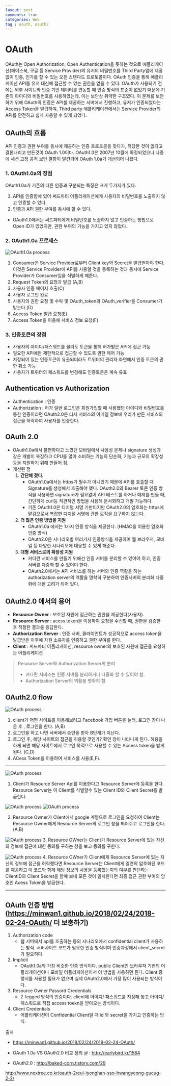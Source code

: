 ```yaml
---
layout: post
comments: true
categories: Web
tag : oauth, oauth2
---
```


# OAuth

OAuth는 Open Authorization, Open Authentication을 뜻하는 것으로 애플리케이션(페이스북, 구글 등 Service Provider)의 유저의 비밀번호를 Third Party앱에 제공없이 인증, 인가를 할 수 있는 오픈 스탠다드 프로토콜이다.  OAuth 인증을 통해 애플리케이션 API를 유저 대신에 접근할 수 있는 권한을 얻을 수 있다. OAuth가 사용되기 전에는 외부 사이트와 인증 기반 데이터를 연동할 때 인증 방식의 표준이 없었기 때문에 기존의 아이디와 비밀번호를 사용하였는데, 이는 보안상 취약한 구조였다.  이 문제를 보안하기 위해 OAuth의 인증은 API를 제공하는 서버에서 진행하고, 유저가 인증되었다는 Access Token을 발급하여, Third party 애플리케이션에서는 Service Provider의 API를 안전하고 쉽게 사용할 수 있게 되었다.



## OAuth의 흐름

API 인증과 권한 부여를 동시에 제공하는 인증 프로토콜을 찾다가, 적당한 것이 없다고 결론내리고 만든것이 OAuth 1.0이다. OAuth1.0은 2007년 10월에 확정되었으나 나중에 세션 고정 공격 보안 결함이 발견되어 OAuth 1.0a가 개선되어 나왔다.

### 1. OAuth1.0a의 장점
OAuth1.0a가 기존의 다른 인증과 구분되는 특징은 크게 두가지가 있다.
1. API를 인증함에 있어 써드파티 어플리케이션에게 사용자의 비밀번호를 노출하지 않고 인증할 수 있다.
2. 인증과 API 권한 부여를 동시에 할 수 있다.
- OAuth1.0에서는 써드파티에게 비밀번호를 노출하지 않고 인증하는 방법으로 Open ID가 있었지만, 권한 부여의 기능을 가지고 있지 않았다.


### 2. OAuth1.0a 프로세스
![OAuth1.0a process](./../../assets/oauth1.0a_process.PNG)
1. Consumer은 Service Provider로부터 Client key와 Secret을 발급받아야 한다. 이것은 Service Provider에 API를 사용할 것을 등록하는 것과 동시에 Service Provider가 Consumer임을 식별하게 해준다.
2. Request Token의 요청과 발급 (A,B)
3. 사용자 인증 페이지 호출(C)
4. 사용자 로그인 완료
5. 사용자의 권한 요청 및 수락 및 OAuth_token과 OAuth_verifier을 Consumer가 받는다.(D)
6. Access Token 발급 요청(E)
7. Access Token을 이용해 서비스 정보 요청(F)

### 3. 인증토큰의 장점
- 사용자의 아이디/패스워드를 몰라도 토큰을 통해 허가받은 API에 접근 가능
- 필요한 API에만 제한적으로 접근할 수 있도록 권한 제어 가능
- 저장되어 있는 인증토큰이 유출되더라도 트위터의 관리자 화면에서 인증 토큰의 권한 취소 가능
- 사용자가 트위터의 패스워드를 변경해도 인증토큰은 계속 유효

## Authentication vs Authorization
- Authentication : 인증
- Authorization : 허가
일반 로그인은 회원가입할 때 사용했던 아이디와 비밀번호를 통한 인증이라면 OAuth2.0은 타사 서비스의 이메일 정보에 우리가 만든 서비스의 접근을 허락하여 사용자를 인증한다.

## OAuth 2.0
- OAuth1.0a에서 불편하다고 느꼈던 모바일에서 사용성 문제나 signature 생성과 같은 개발이 복잡하고 CPU를 많이 소비하는 기능의 단순화, 기능과 규모의 확장성 등을 지원하기 위해 만들어 짐.
- 개선된 점
    1. **간단해 졌다.**
        - OAuth1.0a에서는 https가 필수가 아니었기 때문에 API를 호출할 때 Signature를 생성해서 호출해야 했다. OAuth2.0의 Bearer 토큰 인증 방식을 사용하면 signature가 필요없어 API 테스트를 하거나 예제를 만들 때, 간단하게 curl등 직관적인 방법을 사용해 문서화하고 개발 가능하다.
        - 기존 OAuth1.0은 디지털 서명 기반이지만 OAuth2.0의 암호화는 https에 맡김으로서 복잡한 디지털 서명에 관한 로직을 요구하지 않는다.
    2. **더 많은 인증 방법을 지원**
        - OAuth1.0a 에서는 1가지 인증 방식을 제공한다. (HMAC을 이용한 암호화 인증 방식)
        - OAuth2.0은 시나리오별 여러가지 인증방식을 제공하여 웹 브라우저, 모바일 등 다양한 시나리오에 대응할 수 있게 해준다.
    3. **대형 서비스로의 확장성 지원**
        - 커다란 서비스를 만들기 위해선 인증 서버를 분리할 수 있어야 하고, 인증 서버를 다중화 할 수 있어야 한다.
        - OAuth2.0에서는 API 서비스를 하는 서버와 인증 역활을 하는 authorization server의 역활을 명학히 구분하여 인증서버의 분리화 다중화에 대한 고려가 되어 있다.

## OAuth2.0 에서의 용어
- **Resource Owner** : 보호된 자원에 접근하는 권한을 제공한다(사용자). 
- **Resource Server** : acess token을 이용하여 요청을 수신할 때, 권한을 검증한 후 적절한 결과를 응답한다.
- **Authorization Server** : 인증 서버, 클라이언트가 성공적으로 access token을 발급받은 이후에 자원 소유자를 인증하고 권한 부여를 한다.
- **Client** : 써드파티 어플리케이션, resource owner의 보호된 자원에 접근을 요청하는 어플리케이션

> Resource Server와 Authorization Server의 분리
>
> - 커다란 서비스는 인증 서버를 분리하거나 다중화 할 수 있어야 함.
> - Authorization Server의 역활을 명확히 함

## OAuth2.0 flow 
![OAuth process](./../../assets/oauth2.0_flow.PNG)
1. client가 어떤 사이트를 이용해보려고 Facebook 가입 버튼을 눌러, 로그인 창이 나온 후 , 로그인을 한다. (A,B)
2. 로그인을 하고 나면 서버에서 승인을 받아 B단계가 지난다.
3. 로그인 후, 해당 사이트의 접근을 허용할 것인가? 확인 창이 나타나게 된다. 허용을 하게 되면 해당 사이트에서 로그인 목적으로 사용할 수 있는 Access token을 받게 된다. (C,D)
4. ACess Token을 이용하여 서비스를 사용(E,F).
---
![OAuth process](./../../assets/oauth_flow1.PNG)
1. Client가 Resource Server Api를 이용한다고 Resource Server에 등록을 한다. Resource Server는 이 Client를 식별할수 있는 Client ID와 Client Secret를 발급한다.

![OAuth process](./../../assets/oauth_flow2.PNG)
![OAuth process](./../../assets/oauth_flow3.PNG)

2. Resource Owner가 Client에서 google 계쩡으로 로그인을 요청하여 Client는 Resource Owner에게 Resource Server의 로그인 창을 띄어주고 로그인을 한다. (A,B)

![OAuth process](./../../assets/oauth_flow4.PNG)
3. Resource OWner는 Client가 Resource Server에 있는 자신의 정보에 접근에 대한 동의를 구하는 창을 보고 동의를 구한다. 

![OAuth process](./../../assets/oauth_flow5.PNG)
4. Resource OWner가 Client에게 Resource Server에 있는 자신의 정보에 접근을 허락했다면 Resource Server는 Client에게 일련의 암호화된 코드를 제공하고 이 코드와 함꼐 해당 정보의 사용을 등록했는지의 여부를 판단하는 ClientID와 Client Secret을 함꼐 보내 모든 것이 일치한다면 최종 접근 권한 부여의 암호인 Acess Token을 발급한다.

---



## OAuth 인증 방법 (https://minwan1.github.io/2018/02/24/2018-02-24-OAuth/ 더 보충하기)
1. Authorization code
    - 웹 서버에서 api를 호출하는 등의 시나리오에서 confidential client가 사용하는 방식. 서버사이드 코드가 필요한 인증 방식이며 인증과정에서 client_secret가 필요하다.
2. Implicit
    - OAuth1.0a와 가장 비슷한 인증 방식이다. public Client인 브라우저 기반의 어플리케이션이나 모바일 어플리케이션이서 이 방법을 사용하면 된다. Client 증명서를 사용할 필요가 없으며 실제 OAuth2.0에서 가장 많이 사용되는 방식이다.
3. Resource Owner Passord Credentials
    - 2-legged 방식의 인증이다. client에 아이디/ 패스워드를 지정해 놓고 아이디/패스워드로 직접 access toekn을 받아오는 방식이다.
4. Client Credentials
    - 어플리케이션이  Confidential Client일 때 id 와 secret을 가지고 인증하는 방식.


출처
- https://minwan1.github.io/2018/02/24/2018-02-24-OAuth/

- OAuth 1.0a VS OAuth2.0 비교 정리 글 : http://earlybird.kr/1584
- OAuth2.0 : http://baked-corn.tistory.com/29

http://www.nextree.co.kr/oauth-2reul-iyonghan-sso-hwangyeong-gucug-2-2/

